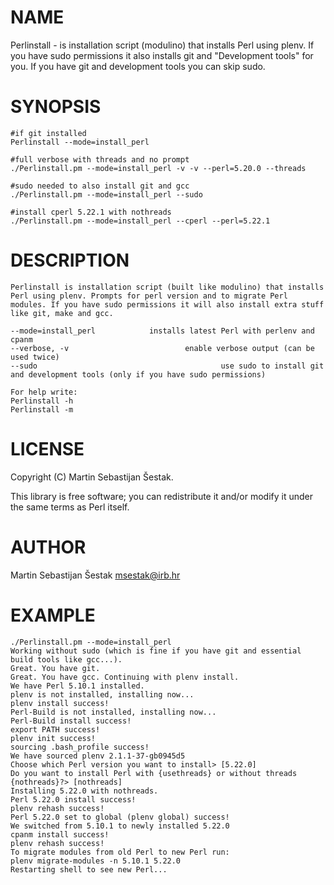 # NAME

Perlinstall - is installation script (modulino) that installs Perl using plenv. If you have sudo permissions it also installs git and "Development tools" for you. If you have git and development tools you can skip sudo.

# SYNOPSIS

    #if git installed
    Perlinstall --mode=install_perl

    #full verbose with threads and no prompt
    ./Perlinstall.pm --mode=install_perl -v -v --perl=5.20.0 --threads

    #sudo needed to also install git and gcc
    ./Perlinstall.pm --mode=install_perl --sudo

    #install cperl 5.22.1 with nothreads
    ./Perlinstall.pm --mode=install_perl --cperl --perl=5.22.1

# DESCRIPTION

    Perlinstall is installation script (built like modulino) that installs Perl using plenv. Prompts for perl version and to migrate Perl modules. If you have sudo permissions it will also install extra stuff like git, make and gcc.

    --mode=install_perl            installs latest Perl with perlenv and cpanm
    --verbose, -v                          enable verbose output (can be used twice)
    --sudo                                         use sudo to install git and development tools (only if you have sudo permissions)

    For help write:
    Perlinstall -h
    Perlinstall -m

# LICENSE

Copyright (C) Martin Sebastijan Šestak.

This library is free software; you can redistribute it and/or modify
it under the same terms as Perl itself.

# AUTHOR

Martin Sebastijan Šestak <msestak@irb.hr>

# EXAMPLE

    ./Perlinstall.pm --mode=install_perl
    Working without sudo (which is fine if you have git and essential build tools like gcc...).
    Great. You have git.
    Great. You have gcc. Continuing with plenv install.
    We have Perl 5.10.1 installed.
    plenv is not installed, installing now...
    plenv install success!
    Perl-Build is not installed, installing now...
    Perl-Build install success!
    export PATH success!
    plenv init success!
    sourcing .bash_profile success!
    We have sourced plenv 2.1.1-37-gb0945d5
    Choose which Perl version you want to install> [5.22.0] 
    Do you want to install Perl with {usethreads} or without threads {nothreads}?> [nothreads] 
    Installing 5.22.0 with nothreads.
    Perl 5.22.0 install success!
    plenv rehash success!
    Perl 5.22.0 set to global (plenv global) success!
    We switched from 5.10.1 to newly installed 5.22.0
    cpanm install success!
    plenv rehash success!
    To migrate modules from old Perl to new Perl run:
    plenv migrate-modules -n 5.10.1 5.22.0
    Restarting shell to see new Perl...
